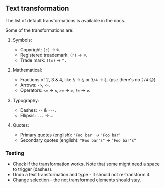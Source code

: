 ## Text transformation

The list of default transformations is available in the docs.

Some of the transformations are:

1. Symbols:

    * Copyright: `(c)` -> `©`.
    * Registered treademark: `(r)` -> `®`.
    * Trade mark: `(tm)` -> `™.`

1. Mathematical:

    * Fractions of 2, 3 & 4, like `½` -> `½` or `3/4` -> `¾`. (ps.: there's no `2/4` 😉)
    * Arrows: `->`, `<-`.
    * Operators: `<=` -> `≤`, `>=` -> `≥`, `!=` -> `≠`.

1. Typography:
    
    * Dashes: ` -- ` & ` --- `.
    * Ellipsis: `...` -> `…`
    
1. Quotes:

    * Primary quotes (english): `'Foo bar'` -> `‘Foo bar’` 
    * Secondary quotes (english): `"Foo bar's"` -> `“Foo bar's”`

### Testing

* Check if the transformation works. Note that some might need a space to trigger (dashes).
* Undo a text transformation and type - it should not re-transform it.
* Change selection - the not transformed elements should stay. 
